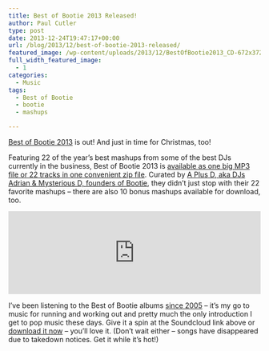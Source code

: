 ```yaml
---
title: Best of Bootie 2013 Released!
author: Paul Cutler
type: post
date: 2013-12-24T19:47:17+00:00
url: /blog/2013/12/best-of-bootie-2013-released/
featured_image: /wp-content/uploads/2013/12/BestOfBootie2013_CD-672x372.jpg
full_width_featured_image:
  - 1
categories:
  - Music
tags:
  - Best of Bootie
  - bootie
  - mashups

---
```

[Best of Bootie 2013][1] is out! And just in time for Christmas, too!

Featuring 22 of the year&#8217;s best mashups from some of the best DJs currently in the business, Best of Bootie 2013 is [available as one big MP3 file or 22 tracks in one convenient zip file][2]. Curated by [A Plus D, aka DJs Adrian & Mysterious D, founders of Bootie][3], they didn&#8217;t just stop with their 22 favorite mashups &#8211; there are also 10 bonus mashups available for download, too.

<iframe width="100%" height="166" scrolling="no" frameborder="no" src="http://w.soundcloud.com/player/?url=https%3A%2F%2Fapi.soundcloud.com%2Ftracks%2F126267763&color=ff6600"></iframe> 

I&#8217;ve been listening to the Best of Bootie albums [since 2005][4] &#8211; it&#8217;s my go to music for running and working out and pretty much the only introduction I get to pop music these days. Give it a spin at the Soundcloud link above or [download it now][2] &#8211; you&#8217;ll love it. (Don&#8217;t wait either &#8211; songs have disappeared due to takedown notices. Get it while it&#8217;s hot!)

 [1]: http://bootiemashup.com/blog/2013/12/best-of-bootie-2013-mixtape-of-22-of-the-years-best-mashups-10-bonus-tracks.html
 [2]: http://bootiemashup.com/bestofbootie2013/
 [3]: http://bootiemashup.com/blog/about
 [4]: http://www.paulcutler.org/blog/2006/02/best-of-bootie-2005/